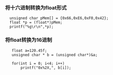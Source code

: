   ### 将十六进制转换为float形式 
  ``` 
    unsigned char pMem[] = {0x66,0xE6,0xF0,0x42};  
    float *p = (float*)pMem;  
    printf("%g\r\n",*p);  
``` 
 ###  将float转换为16进制 
 ``` 
    float a=120.45f;  
    unsigned char * b = (unsigned char*)&a;  

    for(int i = 0; i<4; i++)   
        printf("0x%2X,", b[i]); 
``` 

